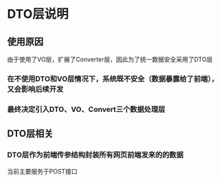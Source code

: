 # DTO层说明

## 使用原因
由于使用了VO层，扩展了Converter层，因此为了统一数据安全采用了DTO层

### 在不使用DTO和VO层情况下，系统既不安全（数据暴露给了前端），又会影响后续开发
### 最终决定引入DTO、VO、Convert三个数据处理层

## DTO层相关

### DTO层作为前端传参结构封装所有网页前端发来的的数据
当前主要服务于POST接口